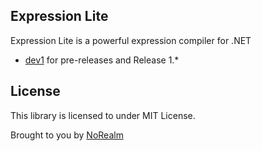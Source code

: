 ## Expression Lite

Expression Lite is a powerful expression compiler for .NET

  * [dev1](//github.com/norealm/expression-lite/tree/dev1) for pre-releases and Release 1.*

## License
This library is licensed to under MIT License.

Brought to you by [NoRealm](https://github.com/norealm)
